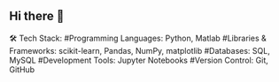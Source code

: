 ## Hi there 👋




🛠 Tech Stack:
#Programming Languages: Python, Matlab
#Libraries & Frameworks: scikit-learn, Pandas, NumPy, matplotlib
#Databases: SQL, MySQL
#Development Tools: Jupyter Notebooks
#Version Control: Git, GitHub

